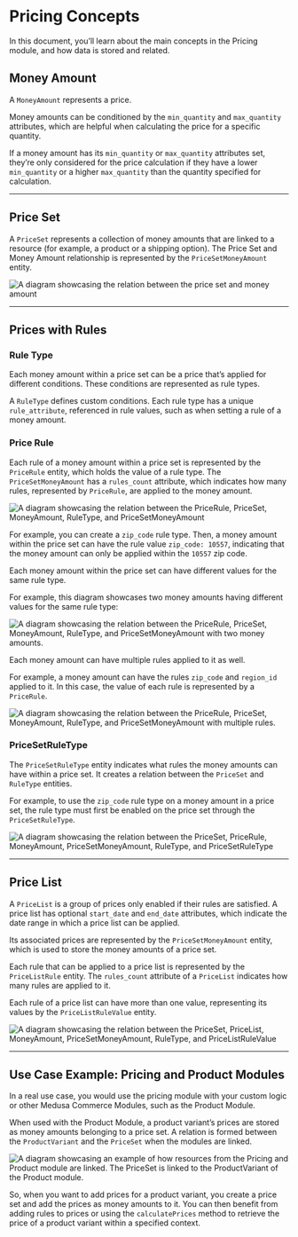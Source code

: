 # Pricing Concepts

In this document, you’ll learn about the main concepts in the Pricing module, and how data is stored and related.

## Money Amount

A `MoneyAmount` represents a price.

Money amounts can be conditioned by the `min_quantity` and `max_quantity` attributes, which are helpful when calculating the price for a specific quantity.

If a money amount has its `min_quantity` or `max_quantity` attributes set, they’re only considered for the price calculation if they have a lower `min_quantity` or a higher `max_quantity` than the quantity specified for calculation.

---

## Price Set

A `PriceSet` represents a collection of money amounts that are linked to a resource (for example, a product or a shipping option). The Price Set and Money Amount relationship is represented by the `PriceSetMoneyAmount` entity.

![A diagram showcasing the relation between the price set and money amount](https://res.cloudinary.com/dza7lstvk/image/upload/v1700573983/Medusa%20Docs/Diagrams/price-set-money-amount_xpwria.jpg)

---

## Prices with Rules

### Rule Type

Each money amount within a price set can be a price that’s applied for different conditions. These conditions are represented as rule types.

A `RuleType` defines custom conditions. Each rule type has a unique `rule_attribute`, referenced in rule values, such as when setting a rule of a money amount.

### Price Rule

Each rule of a money amount within a price set is represented by the `PriceRule` entity, which holds the value of a rule type. The `PriceSetMoneyAmount` has a `rules_count` attribute, which indicates how many rules, represented by `PriceRule`, are applied to the money amount.

![A diagram showcasing the relation between the PriceRule, PriceSet, MoneyAmount, RuleType, and PriceSetMoneyAmount](https://res.cloudinary.com/dza7lstvk/image/upload/v1702395550/Medusa%20Docs/Diagrams/price-rule-1_h7mdwg.jpg)

For example, you can create a `zip_code` rule type. Then, a money amount within the price set can have the rule value `zip_code: 10557`, indicating that the money amount can only be applied within the `10557` zip code.

Each money amount within the price set can have different values for the same rule type.

For example, this diagram showcases two money amounts having different values for the same rule type:

![A diagram showcasing the relation between the PriceRule, PriceSet, MoneyAmount, RuleType, and PriceSetMoneyAmount with two money amounts.](https://res.cloudinary.com/dza7lstvk/image/upload/v1702395596/Medusa%20Docs/Diagrams/price-rule-2_x5be7v.jpg)

Each money amount can have multiple rules applied to it as well.

For example, a money amount can have the rules `zip_code` and `region_id` applied to it. In this case, the value of each rule is represented by a `PriceRule`.

![A diagram showcasing the relation between the PriceRule, PriceSet, MoneyAmount, RuleType, and PriceSetMoneyAmount with multiple rules.](https://res.cloudinary.com/dza7lstvk/image/upload/v1702395641/Medusa%20Docs/Diagrams/price-rule-3_uvwjj5.jpg)

### PriceSetRuleType

The `PriceSetRuleType` entity indicates what rules the money amounts can have within a price set. It creates a relation between the `PriceSet` and `RuleType` entities.

For example, to use the `zip_code` rule type on a money amount in a price set, the rule type must first be enabled on the price set through the `PriceSetRuleType`.

![A diagram showcasing the relation between the PriceSet, PriceRule, MoneyAmount, PriceSetMoneyAmount, RuleType, and PriceSetRuleType](https://res.cloudinary.com/dza7lstvk/image/upload/v1702395692/Medusa%20Docs/Diagrams/price-set-rule-type_tmxbdw.jpg)

---

## Price List

A `PriceList` is a group of prices only enabled if their rules are satisfied. A price list has optional `start_date` and `end_date` attributes, which indicate the date range in which a price list can be applied.

Its associated prices are represented by the `PriceSetMoneyAmount` entity, which is used to store the money amounts of a price set.

Each rule that can be applied to a price list is represented by the `PriceListRule` entity. The `rules_count` attribute of a `PriceList` indicates how many rules are applied to it.

Each rule of a price list can have more than one value, representing its values by the `PriceListRuleValue` entity.

![A diagram showcasing the relation between the PriceSet, PriceList, MoneyAmount, PriceSetMoneyAmount, RuleType, and PriceListRuleValue](https://res.cloudinary.com/dza7lstvk/image/upload/v1702395768/Medusa%20Docs/Diagrams/price-list_bjbknv.jpg)

---

## Use Case Example: Pricing and Product Modules

In a real use case, you would use the pricing module with your custom logic or other Medusa Commerce Modules, such as the Product Module.

When used with the Product Module, a product variant’s prices are stored as money amounts belonging to a price set. A relation is formed between the `ProductVariant` and the `PriceSet` when the modules are linked.

![A diagram showcasing an example of how resources from the Pricing and Product module are linked. The PriceSet is linked to the ProductVariant of the Product module.](https://res.cloudinary.com/dza7lstvk/image/upload/v1700574189/Medusa%20Docs/Diagrams/pricing-product_jcsjt0.jpg)

So, when you want to add prices for a product variant, you create a price set and add the prices as money amounts to it. You can then benefit from adding rules to prices or using the `calculatePrices` method to retrieve the price of a product variant within a specified context.
